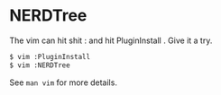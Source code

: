 # NERDTree

The vim can hit shit : and hit PluginInstall . Give it a try.

```bash
$ vim :PluginInstall 
$ vim :NERDTree
```

See `man vim` for more details.